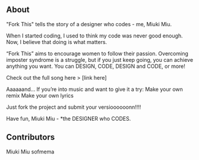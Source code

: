 ## About

"Fork This" tells the story of a designer who codes - me, Miuki Miu.

When I started coding, I used to think my code was never good enough. 
Now, I believe that doing is what matters. 

“Fork This” aims to encourage women to follow their passion.
Overcoming imposter syndrome is a struggle, but if you just keep going, you can achieve anything you want. You can DESIGN, CODE, DESIGN and CODE, or more! 

Check out the full song here > [link here]

Aaaaaand... If you’re into music and want to give it a try:
Make your own remix 
Make your own lyrics

Just fork the project and submit your versioooooonn!!!!

Have fun, 
Miuki Miu - *the DESIGNER who CODES.


## Contributors
Miuki Miu
sofmema
